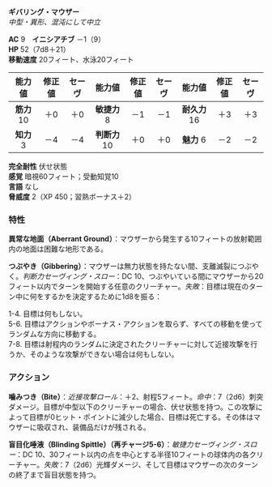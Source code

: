 **ギバリング・マウザー**  
*中型・異形、混沌にして中立*

**AC** 9　**イニシアチブ** －1（9）  
**HP** 52（7d8＋21）  
**移動速度** 20フィート、水泳20フィート

| 能力値 | 修正値 | セーヴ | 能力値 | 修正値 | セーヴ | 能力値 | 修正値 | セーヴ |
|:---:|:---:|:---:|:---:|:---:|:---:|:---:|:---:|:---:|
| **筋力** 10 | ＋0 | ＋0 | **敏捷力** 8 | －1 | －1 | **耐久力** 16 | ＋3 | ＋3 |
| **知力** 3 | －4 | －4 | **判断力** 10 | ＋0 | ＋0 | **魅力** 6 | －2 | －2 |

**完全耐性** 伏せ状態  
**感覚** 暗視60フィート；受動知覚10  
**言語** なし  
**脅威度** 2（XP 450；習熟ボーナス＋2）

### 特性
**異常な地面（Aberrant Ground）**：マウザーから発生する10フィートの放射範囲内の地面は困難な地形である。

**つぶやき（Gibbering）**：マウザーは無力状態を持たない間、支離滅裂につぶやく。*判断力セーヴィング・スロー*：DC 10、つぶやいている間にマウザーから20フィート以内でターンを開始する任意のクリーチャー。*失敗*：目標は現在のターン中に何をするかを決定するために1d8を振る：

1-4. 目標は何もしない。  
5-6. 目標はアクションやボーナス・アクションを取らず、すべての移動を使ってランダムな方向に移動する。  
7-8. 目標は射程内のランダムに決定されたクリーチャーに対して近接攻撃を行うか、そのような攻撃ができない場合は何もしない。

### アクション
**噛みつき（Bite）**：*近接攻撃ロール*：＋2、射程5フィート。*命中*：7（2d6）刺突ダメージ。目標が中型以下のクリーチャーの場合、伏せ状態を持つ。この攻撃によって目標が0ヒット・ポイントに減少した場合、目標は死亡する。その体はマウザーに吸収され、装備品だけが残される。

**盲目化唾液（Blinding Spittle）（再チャージ5-6）**：*敏捷力セーヴィング・スロー*：DC 10、30フィート以内の点を中心とする半径10フィートの球体内の各クリーチャー。*失敗*：7（2d6）光輝ダメージ、そして目標はマウザーの次のターンの終了まで盲目状態を持つ。